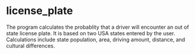 # license_plate
The program calculates the probablity that a driver will encounter an out of state license plate. It is based on two USA states entered by the user. Calculations include state population, area, driving amount, distance, and cultural differences. 
